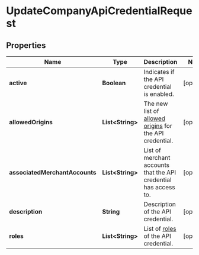 

# UpdateCompanyApiCredentialRequest


## Properties

Name | Type | Description | Notes
------------ | ------------- | ------------- | -------------
**active** | **Boolean** | Indicates if the API credential is enabled. |  [optional]
**allowedOrigins** | **List&lt;String&gt;** | The new list of [allowed origins](https://docs.adyen.com/development-resources/client-side-authentication#allowed-origins) for the API credential. |  [optional]
**associatedMerchantAccounts** | **List&lt;String&gt;** | List of merchant accounts that the API credential has access to. |  [optional]
**description** | **String** | Description of the API credential. |  [optional]
**roles** | **List&lt;String&gt;** | List of [roles](https://docs.adyen.com/development-resources/api-credentials#roles-1) of the API credential. |  [optional]



